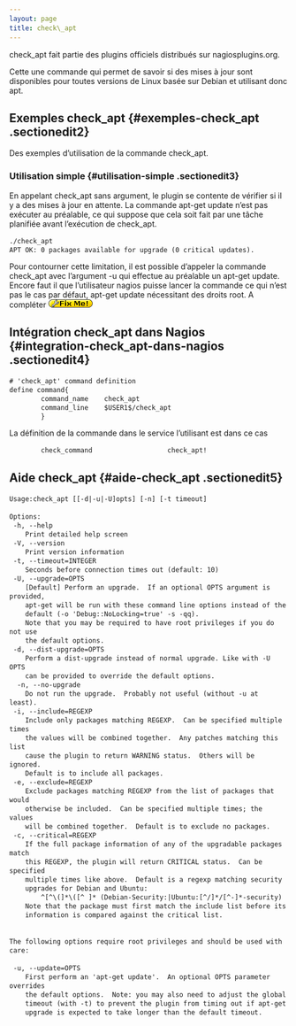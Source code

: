 ```yaml
---
layout: page
title: check\_apt
---
```


check\_apt fait partie des plugins officiels distribués sur
nagiosplugins.org.

Cette une commande qui permet de savoir si des mises à jour sont
disponibles pour toutes versions de Linux basée sur Debian et utilisant
donc apt.

Exemples check\_apt {#exemples-check_apt .sectionedit2}
-------------------

Des exemples d’utilisation de la commande check\_apt.

### Utilisation simple {#utilisation-simple .sectionedit3}

En appelant check\_apt sans argument, le plugin se contente de vérifier
si il y a des mises à jour en attente. La commande apt-get update n’est
pas exécuter au préalable, ce qui suppose que cela soit fait par une
tâche planifiée avant l’exécution de check\_apt.

~~~
./check_apt 
APT OK: 0 packages available for upgrade (0 critical updates).
~~~

Pour contourner cette limitation, il est possible d’appeler la commande
check\_apt avec l’argument -u qui effectue au préalable un apt-get
update. Encore faut il que l’utilisateur nagios puisse lancer la
commande ce qui n’est pas le cas par défaut, apt-get update nécessitant
des droits root. A compléter
![FIXME](../../lib/images/smileys/fixme.gif)

Intégration check\_apt dans Nagios {#integration-check_apt-dans-nagios .sectionedit4}
----------------------------------

~~~
# 'check_apt' command definition
define command{
        command_name    check_apt
        command_line    $USER1$/check_apt
        }
~~~

La définition de la commande dans le service l’utilisant est dans ce cas

~~~
        check_command                   check_apt!
~~~

Aide check\_apt {#aide-check_apt .sectionedit5}
---------------

~~~
Usage:check_apt [[-d|-u|-U]opts] [-n] [-t timeout]

Options:
 -h, --help
    Print detailed help screen
 -V, --version
    Print version information
 -t, --timeout=INTEGER
    Seconds before connection times out (default: 10)
 -U, --upgrade=OPTS
    [Default] Perform an upgrade.  If an optional OPTS argument is provided,
    apt-get will be run with these command line options instead of the
    default (-o 'Debug::NoLocking=true' -s -qq).
    Note that you may be required to have root privileges if you do not use
    the default options.
 -d, --dist-upgrade=OPTS
    Perform a dist-upgrade instead of normal upgrade. Like with -U OPTS
    can be provided to override the default options.
  -n, --no-upgrade
    Do not run the upgrade.  Probably not useful (without -u at least).
 -i, --include=REGEXP
    Include only packages matching REGEXP.  Can be specified multiple times
    the values will be combined together.  Any patches matching this list
    cause the plugin to return WARNING status.  Others will be ignored.
    Default is to include all packages.
 -e, --exclude=REGEXP
    Exclude packages matching REGEXP from the list of packages that would
    otherwise be included.  Can be specified multiple times; the values
    will be combined together.  Default is to exclude no packages.
 -c, --critical=REGEXP
    If the full package information of any of the upgradable packages match
    this REGEXP, the plugin will return CRITICAL status.  Can be specified
    multiple times like above.  Default is a regexp matching security
    upgrades for Debian and Ubuntu:
        ^[^\(]*\([^ ]* (Debian-Security:|Ubuntu:[^/]*/[^-]*-security)
    Note that the package must first match the include list before its
    information is compared against the critical list.


The following options require root privileges and should be used with care:

 -u, --update=OPTS
    First perform an 'apt-get update'.  An optional OPTS parameter overrides
    the default options.  Note: you may also need to adjust the global
    timeout (with -t) to prevent the plugin from timing out if apt-get
    upgrade is expected to take longer than the default timeout.
~~~